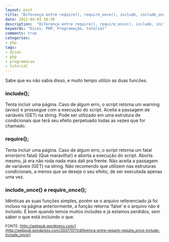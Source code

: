 ```yaml
---
layout: post
title: "Diferença entre require(), require_once(), include, include_once()"
date: 2012-04-03 10:50
description:  "Diferença entre require(), require_once(), include, include_once() - Sabe que eu não sabia disso, e muito tempo utilizo as duas funcões."
keywords: "Dicas, PHP, Programação, tutorial"
comments: true
categories:
- php
tags:
- dicas
- php
- programacao
- tutorial
---
```


Sabe que eu não sabia disso, e muito tempo utilizo as duas funcões.

### include();

Tenta incluir uma página. Caso de algum erro, o script retorna um warning (aviso) e prossegue com a execução do script. Aceita a passagem de variáveis (GET) na string. Pode ser utilizado em uma estrutura de condicionais que terá seu efeito perpetuado todas as vezes que for chamado.

### require();

Tenta incluir uma página. Caso de algum erro, o script retorna um fatal error(erro fatal) (Que maravilha!) e aborta a execução do script. Aborta mesmo, já era não roda nada mais dali pra frente. Não aceita a passagem de variáveis (GET) na string. Não recomendo que utilizem nas estruturas condicionais, a menos que se deseje o seu efeito, de ser executada apenas uma vez.

### include_once() e require_once();

Idênticas as suas funções simples, porém se o arquivo referenciado já foi incluso na página anteriormente, a função retorna ‘false’ e o arquivo não é incluido. É bom quando temos muitos includes e já estamos perdidos, sem saber o que está incluindo o que.

<small>FONTE: [http://webpub.wordpress.com/](http://webpub.wordpress.com/2007/11/11/diferenca-entre-require-require_once-include-include_once/)</small>